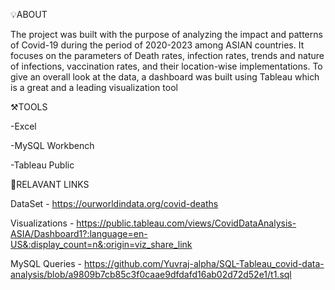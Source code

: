 💡ABOUT

The project was built with the purpose of analyzing the impact and patterns of Covid-19 during the period of 2020-2023 among ASIAN countries. It focuses on the parameters of Death rates, infection rates, trends and nature of infections, vaccination rates, and their location-wise implementations. To give an overall look at the data, a dashboard was built using Tableau which is a great and a leading visualization tool


⚒️TOOLS

-Excel

-MySQL Workbench

-Tableau Public


🔗RELAVANT LINKS

DataSet - https://ourworldindata.org/covid-deaths

Visualizations - https://public.tableau.com/views/CovidDataAnalysis-ASIA/Dashboard1?:language=en-US&:display_count=n&:origin=viz_share_link

MySQL Queries - https://github.com/Yuvraj-alpha/SQL-Tableau_covid-data-analysis/blob/a9809b7cb85c3f0caae9dfdafd16ab02d72d52e1/t1.sql

